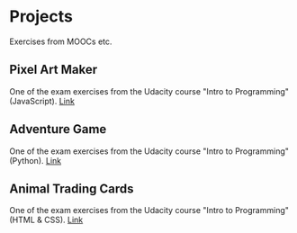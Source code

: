 # Projects
Exercises from MOOCs etc.


## Pixel Art Maker
One of the exam exercises from the Udacity course "Intro to Programming" (JavaScript). [Link](./javascript)

## Adventure Game
One of the exam exercises from the Udacity course "Intro to Programming" (Python). [Link](./python)

## Animal Trading Cards
One of the exam exercises from the Udacity course "Intro to Programming" (HTML & CSS). [Link](./html)

